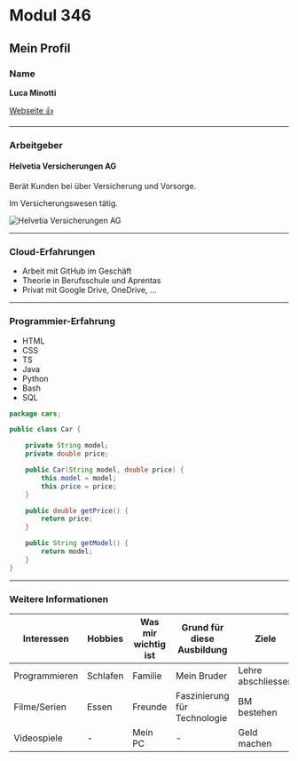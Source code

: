 # Modul 346

## Mein Profil

### Name
**Luca Minotti**

[Webseite 👍](https://lumimi0.github.io/)

---

### Arbeitgeber
#### Helvetia Versicherungen AG
Berät Kunden bei über Versicherung und Vorsorge.

Im Versicherungswesen tätig.

![Helvetia Versicherungen AG](https://www.helvetia.com/corporate/web/de/home/_jcr_content/homeparsys-01/stage/image.1726468303343.transform-fp/1920x1080/helvetia-gruppe-home.jpg)

---

### Cloud-Erfahrungen
- Arbeit mit GitHub im Geschäft
- Theorie in Berufsschule und Aprentas
- Privat mit Google Drive, OneDrive, ...

---

### Programmier-Erfahrung
- HTML
- CSS
- TS
- Java
- Python
- Bash
- SQL

```java
package cars;

public class Car {

    private String model;
    private double price;

    public Car(String model, double price) {
        this.model = model;
        this.price = price;
    }

    public double getPrice() {
        return price;
    }

    public String getModel() {
        return model;
    }
}
```
---

### Weitere Informationen
| Interessen | Hobbies | Was mir wichtig ist | Grund für diese Ausbildung | Ziele |
| --- | --- | --- | --- | --- |
| Programmieren | Schlafen | Familie | Mein Bruder | Lehre abschliessen |
| Filme/Serien | Essen | Freunde | Faszinierung für Technologie | BM bestehen |
| Videospiele | - | Mein PC | - | Geld machen |
